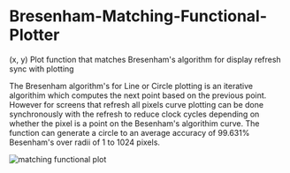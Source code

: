 # Bresenham-Matching-Functional-Plotter
(x, y) Plot function that matches Bresenham's algorithm for display refresh sync with plotting

The Bresenham algorithm's for Line or Circle plotting is an iterative algorithim which computes the next point based on the previous point.
However for screens that refresh all pixels curve plotting can be done synchronously with the refresh to reduce clock cycles depending on whether the pixel is a point on the Besenham's algorithim curve.
The function can generate a circle to an average accuracy of 99.631% Besenham's over radii of 1 to 1024 pixels.

![matching functional plot](https://raw.githubusercontent.com/Evilmmm/Bresenham-Matching-Functional-Plotter/master/circ_59-missed-280-extra-1.png)
